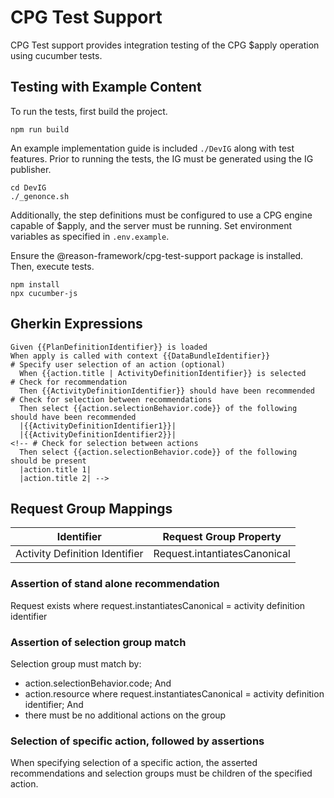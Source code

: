 # CPG Test Support

CPG Test support provides integration testing of the CPG $apply operation using cucumber tests.

## Testing with Example Content

To run the tests, first build the project.

```
npm run build
```

An example implementation guide is included `./DevIG` along with test features. Prior to running the tests, the IG must be generated using the IG publisher.

```
cd DevIG
./_genonce.sh
```

Additionally, the step definitions must be configured to use a CPG engine capable of $apply, and the server must be running. Set environment variables as specified in `.env.example`.

Ensure the @reason-framework/cpg-test-support package is installed. Then, execute tests.

```
npm install
npx cucumber-js
```

## Gherkin Expressions

```
Given {{PlanDefinitionIdentifier}} is loaded
When apply is called with context {{DataBundleIdentifier}}
# Specify user selection of an action (optional)
  When {{action.title | ActivityDefinitionIdentifier}} is selected
# Check for recommendation
  Then {{ActivityDefinitionIdentifier}} should have been recommended
# Check for selection between recommendations
  Then select {{action.selectionBehavior.code}} of the following should have been recommended
  |{{ActivityDefinitionIdentifier1}}|
  |{{ActivityDefinitionIdentifier2}}|
<!-- # Check for selection between actions
  Then select {{action.selectionBehavior.code}} of the following should be present
  |action.title 1|
  |action.title 2| -->
```

## Request Group Mappings

| Identifier                     | Request Group Property       |
| ------------------------------ | ---------------------------- |
| Activity Definition Identifier | Request.intantiatesCanonical |

### Assertion of stand alone recommendation

Request exists where request.instantiatesCanonical = activity definition identifier

### Assertion of selection group match

Selection group must match by:

- action.selectionBehavior.code; And
- action.resource where request.instantiatesCanonical = activity definition identifier; And
- there must be no additional actions on the group

### Selection of specific action, followed by assertions

When specifying selection of a specific action, the asserted recommendations and selection groups must be children of the specified action.
